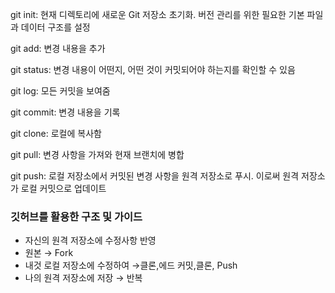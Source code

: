 git init:
현재 디렉토리에 새로운 Git 저장소 초기화. 버전 관리를 위한 필요한 기본 파일과 데이터 구조를 설정

git add:
변경 내용을 추가

git status:
변경 내용이 어떤지, 어떤 것이 커밋되어야 하는지를 확인할 수 있음

git log:
모든 커밋을 보여줌

git commit:
변경 내용을 기록

git clone:
로컬에 복사함

git pull:
변경 사항을 가져와 현재 브랜치에 병합

git push:
로컬 저장소에서 커밋된 변경 사항을 원격 저장소로 푸시. 이로써 원격 저장소가 로컬 커밋으로 업데이트

### 깃허브를 활용한 구조 및 가이드

- 자신의 원격 저장소에 수정사항 반영
- 원본 → Fork
- 내것 로컬 저장소에 수정하여 →클론,에드 커밋,클론, Push
- 나의 원격 저장소에 저장 → 반복

